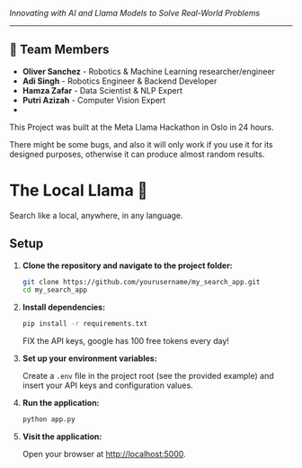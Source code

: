 *Innovating with AI and Llama Models to Solve Real-World Problems*

---

## 👥 Team Members

- **Oliver Sanchez** - Robotics & Machine Learning researcher/engineer
- **Adi Singh** - Robotics Engineer & Backend Developer
- **Hamza Zafar** - Data Scientist & NLP Expert
- **Putri Azizah** - Computer Vision Expert
- 
This Project was built at the Meta Llama Hackathon in Oslo in 24 hours.

There might be some bugs, and also it will only work if you use it for its designed purposes, otherwise it can produce almost random results.

# The Local Llama 🦙

Search like a local, anywhere, in any language.
## Setup

1. **Clone the repository and navigate to the project folder:**

   ```bash
   git clone https://github.com/yourusername/my_search_app.git
   cd my_search_app
   ```

2. **Install dependencies:**

   ```bash
   pip install -r requirements.txt
   ```

   FIX the API keys, google has 100 free tokens every day!

3. **Set up your environment variables:**

   Create a `.env` file in the project root (see the provided example) and insert your API keys and configuration
   values.

4. **Run the application:**

   ```bash
   python app.py
   ```

5. **Visit the application:**

   Open your browser at [http://localhost:5000](http://localhost:5000).


